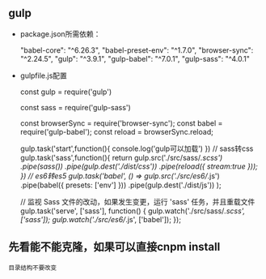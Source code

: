 ## gulp

* package.json所需依赖：

	"babel-core": "^6.26.3",
    "babel-preset-env": "^1.7.0",
    "browser-sync": "^2.24.5",
    "gulp": "^3.9.1",
    "gulp-babel": "^7.0.1",
    "gulp-sass": "^4.0.1"

- gulpfile.js配置

	const gulp = require('gulp')

	const sass = require('gulp-sass')

	const browserSync = require('browser-sync');
	const babel = require('gulp-babel');
	const reload = browserSync.reload;

	gulp.task('start',function(){
		console.log('gulp可以加载')
	})
	// sass转css
	gulp.task('sass',function(){
		return gulp.src('./src/sass/*.scss')
		.pipe(sass())
		.pipe(gulp.dest('./dist/css'))
		.pipe(reload({ stream:true }));
	})
	// es6转es5
	gulp.task('babel', () =>
	    gulp.src('./src/es6/*.js')
	        .pipe(babel({
	            presets: ['env']
	        }))
	        .pipe(gulp.dest('./dist/js'))
	);



	// 监视 Sass 文件的改动，如果发生变更，运行 'sass' 任务，并且重载文件
	gulp.task('serve', ['sass'], function() {
	   gulp.watch('./src/sass/*.scss', ['sass']);
	   gulp.watch('./src/es6/*.js', ['babel']);
	});



## 先看能不能克隆，如果可以直接cnpm  install

	目录结构不要改变